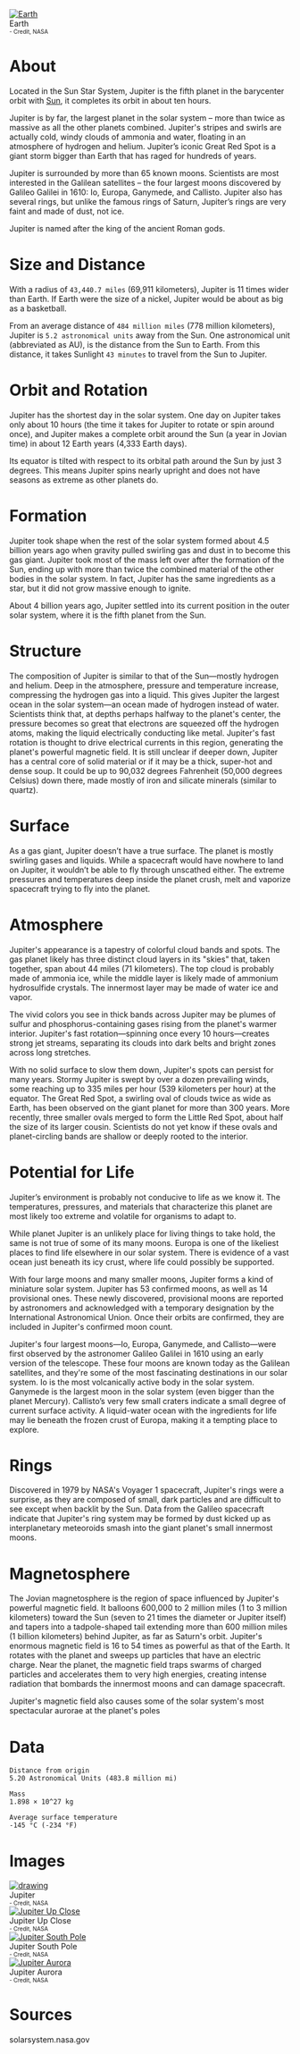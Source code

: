 <!-- TITLE: Jupiter -->
<!-- SUBTITLE: A planet in the Sun Star System -->

<div class="header">
	<a target="_blank" href="/uploads/planets/earth/earth.jpg">
<img src="/uploads/planets/earth/earth.jpg" alt="Earth"/>
</a>
	<div class="hdesc">Earth<br><font size="1">- Credit, NASA</font></div>
</div>

# About
Located in the Sun Star System, Jupiter is the fifth planet in the barycenter orbit with [Sun](/astronomical/star/sun), it completes its orbit in about ten hours.

Jupiter is by far, the largest planet in the solar system – more than twice as massive as all the other planets combined. Jupiter's stripes and swirls are actually cold, windy clouds of ammonia and water, floating in an atmosphere of hydrogen and helium. Jupiter’s iconic Great Red Spot is a giant storm bigger than Earth that has raged for hundreds of years.

Jupiter is surrounded by more than 65 known moons. Scientists are most interested in the Galilean satellites – the four largest moons discovered by Galileo Galilei in 1610: Io, Europa, Ganymede, and Callisto. Jupiter also has several rings, but unlike the famous rings of Saturn, Jupiter’s rings are very faint and made of dust, not ice.

Jupiter is named after the king of the ancient Roman gods.

# Size and Distance
With a radius of `43,440.7 miles` (69,911 kilometers), Jupiter is 11 times wider than Earth. If Earth were the size of a nickel, Jupiter would be about as big as a basketball.

From an average distance of `484 million miles` (778 million kilometers), Jupiter is `5.2 astronomical units` away from the Sun. One astronomical unit (abbreviated as AU), is the distance from the Sun to Earth. From this distance, it takes Sunlight `43 minutes` to travel from the Sun to Jupiter.

# Orbit and Rotation
Jupiter has the shortest day in the solar system. One day on Jupiter takes only about 10 hours (the time it takes for Jupiter to rotate or spin around once), and Jupiter makes a complete orbit around the Sun (a year in Jovian time) in about 12 Earth years (4,333 Earth days).

Its equator is tilted with respect to its orbital path around the Sun by just 3 degrees. This means Jupiter spins nearly upright and does not have seasons as extreme as other planets do.

# Formation
Jupiter took shape when the rest of the solar system formed about 4.5 billion years ago when gravity pulled swirling gas and dust in to become this gas giant. Jupiter took most of the mass left over after the formation of the Sun, ending up with more than twice the combined material of the other bodies in the solar system. In fact, Jupiter has the same ingredients as a star, but it did not grow massive enough to ignite.

About 4 billion years ago, Jupiter settled into its current position in the outer solar system, where it is the fifth planet from the Sun.

# Structure
The composition of Jupiter is similar to that of the Sun—mostly hydrogen and helium. Deep in the atmosphere, pressure and temperature increase, compressing the hydrogen gas into a liquid. This gives Jupiter the largest ocean in the solar system—an ocean made of hydrogen instead of water. Scientists think that, at depths perhaps halfway to the planet's center, the pressure becomes so great that electrons are squeezed off the hydrogen atoms, making the liquid electrically conducting like metal. Jupiter's fast rotation is thought to drive electrical currents in this region, generating the planet's powerful magnetic field. It is still unclear if deeper down, Jupiter has a central core of solid material or if it may be a thick, super-hot and dense soup. It could be up to 90,032 degrees Fahrenheit (50,000 degrees Celsius) down there, made mostly of iron and silicate minerals (similar to quartz).

# Surface
As a gas giant, Jupiter doesn’t have a true surface. The planet is mostly swirling gases and liquids. While a spacecraft would have nowhere to land on Jupiter, it wouldn’t be able to fly through unscathed either. The extreme pressures and temperatures deep inside the planet crush, melt and vaporize spacecraft trying to fly into the planet.

# Atmosphere
Jupiter's appearance is a tapestry of colorful cloud bands and spots. The gas planet likely has three distinct cloud layers in its "skies" that, taken together, span about 44 miles (71 kilometers). The top cloud is probably made of ammonia ice, while the middle layer is likely made of ammonium hydrosulfide crystals. The innermost layer may be made of water ice and vapor.

The vivid colors you see in thick bands across Jupiter may be plumes of sulfur and phosphorus-containing gases rising from the planet's warmer interior. Jupiter's fast rotation—spinning once every 10 hours—creates strong jet streams, separating its clouds into dark belts and bright zones across long stretches.

With no solid surface to slow them down, Jupiter's spots can persist for many years. Stormy Jupiter is swept by over a dozen prevailing winds, some reaching up to 335 miles per hour (539 kilometers per hour) at the equator. The Great Red Spot, a swirling oval of clouds twice as wide as Earth, has been observed on the giant planet for more than 300 years. More recently, three smaller ovals merged to form the Little Red Spot, about half the size of its larger cousin. Scientists do not yet know if these ovals and planet-circling bands are shallow or deeply rooted to the interior.

# Potential for Life
Jupiter’s environment is probably not conducive to life as we know it. The temperatures, pressures, and materials that characterize this planet are most likely too extreme and volatile for organisms to adapt to.

While planet Jupiter is an unlikely place for living things to take hold, the same is not true of some of its many moons. Europa is one of the likeliest places to find life elsewhere in our solar system. There is evidence of a vast ocean just beneath its icy crust, where life could possibly be supported.

With four large moons and many smaller moons, Jupiter forms a kind of miniature solar system. Jupiter has 53 confirmed moons, as well as 14 provisional ones. These newly discovered, provisional moons are reported by astronomers and acknowledged with a temporary designation by the International Astronomical Union. Once their orbits are confirmed, they are included in Jupiter's confirmed moon count.

Jupiter's four largest moons—Io, Europa, Ganymede, and Callisto—were first observed by the astronomer Galileo Galilei in 1610 using an early version of the telescope. These four moons are known today as the Galilean satellites, and they're some of the most fascinating destinations in our solar system. Io is the most volcanically active body in the solar system. Ganymede is the largest moon in the solar system (even bigger than the planet Mercury). Callisto’s very few small craters indicate a small degree of current surface activity. A liquid-water ocean with the ingredients for life may lie beneath the frozen crust of Europa, making it a tempting place to explore.

# Rings
Discovered in 1979 by NASA's Voyager 1 spacecraft, Jupiter's rings were a surprise, as they are composed of small, dark particles and are difficult to see except when backlit by the Sun. Data from the Galileo spacecraft indicate that Jupiter's ring system may be formed by dust kicked up as interplanetary meteoroids smash into the giant planet's small innermost moons.

# Magnetosphere
The Jovian magnetosphere is the region of space influenced by Jupiter's powerful magnetic field. It balloons 600,000 to 2 million miles (1 to 3 million kilometers) toward the Sun (seven to 21 times the diameter or Jupiter itself) and tapers into a tadpole-shaped tail extending more than 600 million miles (1 billion kilometers) behind Jupiter, as far as Saturn's orbit. Jupiter's enormous magnetic field is 16 to 54 times as powerful as that of the Earth. It rotates with the planet and sweeps up particles that have an electric charge. Near the planet, the magnetic field traps swarms of charged particles and accelerates them to very high energies, creating intense radiation that bombards the innermost moons and can damage spacecraft.

Jupiter's magnetic field also causes some of the solar system's most spectacular aurorae at the planet's poles

# Data

```text
Distance from origin
5.20 Astronomical Units (483.8 million mi)

Mass
1.898 × 10^27 kg

Average surface temperature
-145 °C (-234 °F)
```


# Images
<link rel="stylesheet" href="/uploads/css/core.css">

<div class="gallery">
	<a target="_blank" href="/uploads/planets/jupiter/jupiter_global_caption.png">
<img src="/uploads/planets/jupiter/jupiter_global_caption.png" alt="drawing"/>
</a>
	<div class="desc">Jupiter<br><font size="1">- Credit, NASA</font></div>
</div>

<div class="gallery">
	<a target="_blank" href="/uploads/planets/jupiter/jupiter_carousel.jpg">
<img src="/uploads/planets/jupiter/jupiter_carousel.jpg" alt="Jupiter Up Close"/>
</a>
	<div class="desc">Jupiter Up Close<br><font size="1">- Credit, NASA</font></div>
</div>

<div class="gallery">
	<a target="_blank" href="/uploads/planets/jupiter/jupiter-south-pole.jpg">
<img src="/uploads/planets/jupiter/jupiter-south-pole.jpg" alt="Jupiter South Pole"/>
</a>
	<div class="desc">Jupiter South Pole<br><font size="1">- Credit, NASA</font></div>
</div>

<div class="gallery">
	<a target="_blank" href="/uploads/planets/jupiter/jupiter-aurora.jpg">
<img src="/uploads/planets/jupiter/jupiter-aurora.jpg" alt="Jupiter Aurora"/>
</a>
	<div class="desc">Jupiter Aurora<br><font size="1">- Credit, NASA</font></div>
</div>

# Sources
solarsystem.nasa.gov
